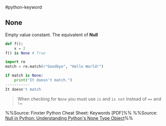 #python-keyword 
## None
Empty value constant. The equivalent of **Null**

```python
def f():
	x = 2
f() is None # True
```

```python
import re
match = re.match(r"Goodbye", "Hello World!")

if match is None:
	print("It doesn't match.")
-----------
It doesn't match
```

> When checking for `None` you must use `is` and `is not` instead of `==` and `!=`


%%Source: Finxter Python Cheat Sheet: Keywords [PDF]%%
%%Source: [Null in Python: Understanding Python's None Type Object](https://realpython.com/null-in-python/)%%